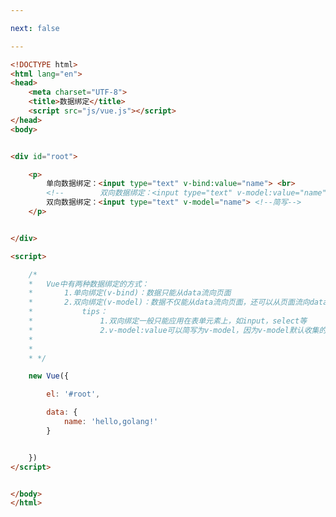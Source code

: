 ```yaml
---

next: false

---
```




<BlogInfo id="359" title="5.数据绑定" author="白日梦想猿" pv=0 read_times=0 pre_cost_time="0分41秒" category="vue学习" tag_list="['vue学习']" create_time="2023.01.01 14:36:35" update_time="2023.01.01 16:32:18" />

```html
<!DOCTYPE html>
<html lang="en">
<head>
    <meta charset="UTF-8">
    <title>数据绑定</title>
    <script src="js/vue.js"></script>
</head>
<body>


<div id="root">

    <p>
        单向数据绑定：<input type="text" v-bind:value="name"> <br>
        <!--        双向数据绑定：<input type="text" v-model:value="name">-->
        双向数据绑定：<input type="text" v-model="name"> <!--简写-->
    </p>


</div>

<script>

    /*
    *   Vue中有两种数据绑定的方式：
    *       1.单向绑定(v-bind)：数据只能从data流向页面
    *       2.双向绑定(v-model)：数据不仅能从data流向页面，还可以从页面流向data。
    *           tips：
    *               1.双向绑定一般只能应用在表单元素上，如input，select等
    *               2.v-model:value可以简写为v-model，因为v-model默认收集的就是value的值
    *
    *
    * */

    new Vue({

        el: '#root',

        data: {
            name: 'hello,golang!'
        }


    })
</script>


</body>
</html>
```



<ActionBox />
